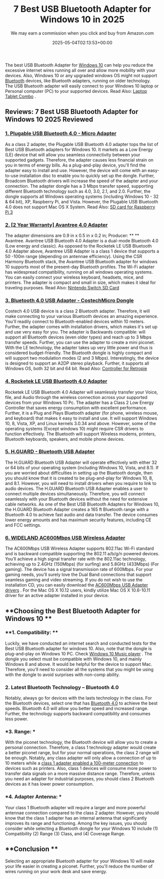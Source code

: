 ﻿---
author: We may earn a commission when you click and buy from Amazon.com
layout: post
title: 7 Best USB Bluetooth Adapter for Windows 10 in 2025
date: '2025-05-04T02:13:53+00:00'
categories:
- Motherboards
tags: []
slug: /best-usb-bluetooth-adapter-for-windows-10/
lastmod: 2025-05-07T12:21:25+03:00
---

The best USB Bluetooth Adapter for
[Windows 10](https://en.wikipedia.org/wiki/Windows_10)
can help you reduce the excessive internet wires running all over and allow more mobility with your devices.
Also, Windows 10 or any upgraded windows OS might not support
[Bluetooth](https://en.wikipedia.org/wiki/Bluetooth)
devices, like Bluetooth adapters, running on older technology.
The USB Bluetooth adapter will easily connect to your Windows 10 laptop or Personal computer (PC) to your supported devices. Read Also:
[Laptop Tablet Combo](https://pestpolicy.com/best-laptop-tablet-combo/)
.
## Reviews: 7 Best USB Bluetooth Adapter for Windows 10 2025 Reviewed
### [1. Plugable USB Bluetooth 4.0 - Micro Adapter](https://www.amazon.com/dp/B009ZIILLI/?tag=p-policy-20)
As a class 2 adapter, the Plugable USB Bluetooth 4.0 adapter tops the list of Best USB Bluetooth adapters for Windows 10.
It markets as a Low Energy (LE) device that will allow you seamless connectivity between your supported gadgets. Therefore, the adapter causes less financial strain on you in terms of energy bills.
As a plug-and-play device, you'll find the adapter easy to install and use. However, the device will come with an easy-to-use installation disc to enable you to quickly set up the dongle.
Further, Broadcom Bluetooth drivers will increase the speed of the adapter and your connection.
The adapter dongle has a 3 Mbps transfer speed, supporting different Bluetooth technology such as 4.0, 3.0, 2.1, and 2.0.
Further, the dongle supports all Windows operating systems (including Windows 10 - 32 & 64 bit), XP, Raspberry Pi, and Vista. However, the Plugable USB Bluetooth 4.0 does not support Mac OS X System.
Read Also:
[SD card for Raspberry Pi 3](https://pestpolicy.com/best-sd-card-for-raspberry-pi-3/)
### [2. [2 Year Warranty] Avantree 4.0 Adapter](https://www.amazon.com/dp/B00VWEK4IG/?tag=p-policy-20)
The adapter dimensions are 0.9 in x 0.5 in x 0.2 in; Producer:
** **
Avantree. Avantree USB Bluetooth 4.0 Adapter is a dual-mode Bluetooth 4.0 (Low energy and classic).
As opposed to the Rocketek LE USB Bluetooth 4.0 Adapter above, Avantree USB Adapter is a class 1 device that supports a 50 -100m range (depending on antennae efficiency).
Using the CSR Harmony Bluetooth stack, the Avantree USB Bluetooth adapter for windows 10 supports most of the present-day Bluetooth profiles.
The Wi-Fi adapter has widespread compatibility, running on all windows operating systems. You can easily connect your wireless keyboard, headsets, mice, and printers. The adapter is compact and small in size, which makes it ideal for traveling purposes.
Read Also:
[Nintendo Switch SD Card](https://pestpolicy.com/nintendo-switch-sd-card/)
### [3. Bluetooth 4.0 USB Adapter - CostechMicro Dongle](https://www.amazon.com/dp/B01DAW21UG/?tag=p-policy-20)
Costech 4.0 USB device is a class 2 Bluetooth adapter. Therefore, it will make connecting to your various Bluetooth devices an amazing experience.
You'll readily connect to Bluetooth-enabled devices within 10 meters.
Further, the adapter comes with installation drivers, which makes it's set up and use very easy for you.
The adapter is Backwards compatible: will support all Bluetooth devices (even older types) and reach up to 3 Mbps transfer speeds.
Further, you can use the adapter to create a mini piconet.
With the LE technology, the adapter takes up very little power and thus is considered budget-friendly.
The Bluetooth dongle is highly compact and will support two modulation modes (2 and 3 Mbps).
Interestingly, the device is designed to support an A2DP stereo playback. Further, it supports all Windows OS, both 32 bit and 64 bit.
Read Also:
[Controller for Retropie](https://pestpolicy.com/best-controller-for-retropie/)
### [4. Rocketek LE USB Bluetooth 4.0 Adapter](https://www.amazon.com/dp/B00H8O8CMO/?tag=p-policy-20)
Rocketek LE USB Bluetooth 4.0 Adapter will seamlessly transfer your Voice, file, and Audio through the wireless connection across your supported devices from your Windows 10 Pc.
The adapter has a Class 2 Low Energy Controller that saves energy consumption with excellent performance. Further, it is a Plug and Plays Bluetooth adapter (for phone, wireless mouse, and keyboard) that makes it easy to install and use.
It will support Windows 10, 8, Vista, XP, and Linux kernels 3.0.34 and above.
However, some of the operating systems (Except windows 10) might require CSR drivers to function effectively. The Bluetooth will support Wireless modems, printers, Bluetooth keyboards, speakers, and mobile phone devices.
### [5. H.GUARD - Bluetooth USB Adapter](https://www.amazon.com/dp/B076FP4KQD/?tag=p-policy-20)
The H.GUARD Bluetooth USB Adapter will operate effectively with either 32 or 64 bits of your operating system (including Windows 10, Vista, and 8.1).
If you are worried about difficulties in setting up the Bluetooth dongle, then you should know that it is created to be plug-and-play for Windows 10, 8, and 8.1.
However, you will need to install drivers when you require to link to audio devices.
The H.GUARD Bluetooth USB Adapter enables a user to connect multiple devices simultaneously.
Therefore, you will connect seamlessly with your Bluetooth devices without the need for extensive cable networks.
As one of the Best USB Bluetooth Adapters for Windows 10, the H.GUARD Bluetooth Adapter creates a 165 ft Bluetooth range with a Bluetooth 4.0 to achieve fast audio and data transfer.
The device consumes lower energy amounts and has maximum security features, including CE and FCC settings.
### [6. WIDELAND AC600Mbps USB Wireless Adapter](https://www.amazon.com/dp/B01MYGETQJ/?tag=p-policy-20)
The AC600Mbps USB Wireless Adapter supports 802.11ac Wi-Fi standard and is backward compatible supporting the 802.11 a/b/g/n powered devices.
You’ll achieve a high signal transfer rate with the 802.11ac technology, achieving up to 2.4GHz (150Mbps) (for surfing) and 5.8GHz (433Mbps) (For gaming).
The device has a signal transmission rate of 600Mbps.
For your gaming needs, you'll surely love the Dual Band connections that support seamless gaming and video streaming.
If you do not wish to use the installation CD, you can easily download the
[AC600Mbps USB Adapter drivers](https://goo.gl/INhAVQ)
.
For the Mac OS X 10.12 users, kindly utilize Mac OS X 10.6-10.11 driver for an active adapter installed in your device.
## **Choosing the Best Bluetooth Adapter for Windows 10 **
### **1. Compatibility: **
Luckily, we have conducted an internet search and conducted tests for the Best USB Bluetooth adapter for windows 10. Also, note that the dongle is plug-and-play on Windows 10 PC. Check
[Windows 10 Music player](https://pestpolicy.com/best-music-player-for-windows-10-free-download/)
.
The dongle you select must be compatible with Windows 10, and mainly Windows 8 and above. It would be helpful for the device to support Mac.
Therefore, you'll need to consider all the systems that you might be using with the dongle to avoid surprises with non-comp ability.
### **2. Latest Bluetooth Technology – Bluetooth 4.0**
Notably, always go for devices with the lasts technology in the class. For the Bluetooth devices, select one that has
[Bluetooth 4.0](https://en.wikipedia.org/wiki/Bluetooth#Bluetooth_4.0_.2B_LE)
to achieve the best speeds.
Bluetooth 4.0 will allow you better speed and increased range. Further, the technology supports backward compatibility and consumes less power.
### ***3. Range:** *
With the piconet technology, the Bluetooth device will allow you to create a personal connection. Therefore, a class 1 technology adapter would create a better piconet range, but for your normal operations, the class 2 range will be enough.
Notably, any class adapter will only allow a connection of up to 10 meters while a
[class 1 adapter enabled a 100-meter connection](https://www.sans.edu/cyber-research/security-laboratory/article/bluetooth)
to devices such as printers.
Also, class 1 devices will consume more power to transfer data signals on a more massive distance range. Therefore, unless you need an adapter for industrial purposes, you should class 2 Bluetooth devices as it has lower power consumption.
### ***4. Adapter Antenna:** *
Your class 1 Bluetooth adapter will require a larger and more powerful antennae connection compared to the class 2 adapter.
However, you should know that the class 1 adapter has an internal antenna that significantly improves its range and functioning.
Among the key issues, you should consider while selecting a Bluetooth dongle for your Windows 10 include (1) Compatibility (2) Range (3) Class, and (4) Coverage Range.
## **Conclusion **
Selecting an appropriate Bluetooth adapter for your Windows 10 will make your life easier in creating a piconet.
Further, you'll reduce the number of wires running on your work desk and save energy.